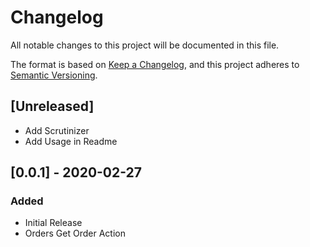 # Changelog
All notable changes to this project will be documented in this file.

The format is based on [Keep a Changelog](https://keepachangelog.com/en/1.0.0/),
and this project adheres to [Semantic Versioning](https://semver.org/spec/v2.0.0.html).

## [Unreleased]
- Add Scrutinizer
- Add Usage in Readme

## [0.0.1] - 2020-02-27
### Added
- Initial Release
- Orders Get Order Action